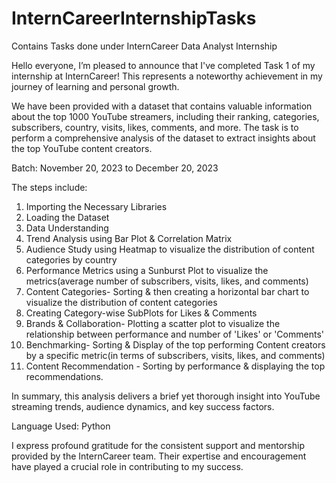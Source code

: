 # InternCareerInternshipTasks
Contains Tasks done under InternCareer Data Analyst Internship

Hello everyone,
I’m pleased to announce that I've completed Task 1 of my internship at InternCareer! This represents a noteworthy achievement in my journey of learning and personal growth.

We have been provided with a dataset that contains valuable information about the top 1000 YouTube streamers, including their ranking, categories, subscribers, country, visits, likes, comments, and more.
The task is to perform a comprehensive analysis of the dataset to extract insights about the top YouTube content creators.

Batch: November 20, 2023 to December 20, 2023

The steps include: 
1. Importing the Necessary Libraries
2. Loading the Dataset
3. Data Understanding
4. Trend Analysis using Bar Plot & Correlation Matrix
5. Audience Study using Heatmap to visualize the distribution of content categories by country
6. Performance Metrics using a Sunburst Plot to visualize the metrics(average number of subscribers, visits, likes, and comments)
7. Content Categories- Sorting & then creating a horizontal bar chart to visualize the distribution of content categories
8. Creating Category-wise SubPlots for Likes & Comments
9. Brands & Collaboration- Plotting a scatter plot to visualize the relationship between performance and number of 'Likes' or 'Comments'
10.  Benchmarking- Sorting & Display of the top performing Content creators by a specific metric(in terms of subscribers, visits, likes, and comments)
11. Content Recommendation - Sorting by performance & displaying the top recommendations. 

In summary, this analysis delivers a brief yet thorough insight into YouTube streaming trends, audience dynamics, and key success factors.

Language Used: Python


I express profound gratitude for the consistent support and mentorship provided by the InternCareer team. Their expertise and encouragement have played a crucial role in contributing to my success.
